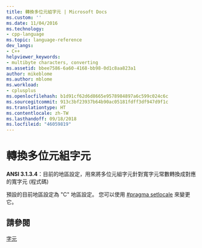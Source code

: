 ```yaml
---
title: 轉換多位元組字元 | Microsoft Docs
ms.custom: ''
ms.date: 11/04/2016
ms.technology:
- cpp-language
ms.topic: language-reference
dev_langs:
- C++
helpviewer_keywords:
- multibyte characters, converting
ms.assetid: bbee7586-6a60-4168-bb98-0d1c8aa823a1
author: mikeblome
ms.author: mblome
ms.workload:
- cplusplus
ms.openlocfilehash: b1d91cf62d6d8665e9578984897a6c599c024c6c
ms.sourcegitcommit: 913c3bf23937b64b90ac05181fdff3df947d9f1c
ms.translationtype: HT
ms.contentlocale: zh-TW
ms.lasthandoff: 09/18/2018
ms.locfileid: "46059819"
---
```

# <a name="converting-multibyte-characters"></a>轉換多位元組字元

**ANSI 3.1.3.4**：目前的地區設定，用來將多位元組字元針對寬字元常數轉換成對應的寬字元 (程式碼)

預設的目前地區設定為 "C" 地區設定。 您可以使用 [#pragma setlocale](../preprocessor/setlocale.md) 來變更它。

## <a name="see-also"></a>請參閱

[字元](../c-language/characters.md)